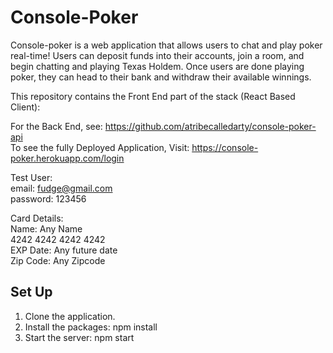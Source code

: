 # Console-Poker

Console-poker is a web application that allows users to chat and play poker real-time! Users can deposit funds into their accounts, join a room, and begin chatting and playing Texas Holdem. Once users are done playing poker, they can head to their bank and withdraw their available winnings.

This repository contains the Front End part of the stack (React Based Client):

For the Back End, see: https://github.com/atribecalledarty/console-poker-api  
To see the fully Deployed Application, Visit: https://console-poker.herokuapp.com/login

Test User:  
email: fudge@gmail.com  
password: 123456

Card Details:   
Name: Any Name  
4242 4242 4242 4242  
EXP Date: Any future date  
Zip Code: Any Zipcode


## Set Up

1. Clone the application.
2. Install the packages: npm install
3. Start the server: npm start
